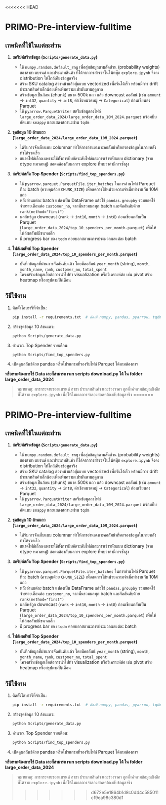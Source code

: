 <<<<<<< HEAD
# PRIMO-Pre-interview-fulltime

## เทคนิคที่ใช้ในแต่ละส่วน

1. **สคริปต์สร้างข้อมูล (`Scripts/generate_data.py`)**
   - ใช้ `numpy.random.default_rng` เพื่อสุ่มข้อมูลตามสัดส่วน (probability weights) ของสาขา แบรนด์ และประเภทสินค้า ที่ได้จากการสำรวจในโน้ตบุ๊ก `explore.ipynb` จึงคง distribution ให้ใกล้เคียงข้อมูลจริง
   - สร้าง SKU catalog ล่วงหน้าแล้วสุ่มแบบ vectorized เพื่อรันได้เร็ว พร้อมมีการ drift ประเภทสินค้าเล็กน้อยเพื่อเพิ่มความแปรผันตามฤดูกาล
   - สร้างข้อมูลเป็นก้อน (chunk) ขนาด 500k แถว แล้ว downcast คอลัมน์ (เช่น `amount` -> `int32`, `quantity` -> `int8`, ค่าเชิงหมวดหมู่ -> `Categorical`) ก่อนเขียนลง Parquet
   - ใช้ `pyarrow.ParquetWriter` สตรีมข้อมูลลงไฟล์ `large_order_data_2024/large_order_data_10M_2024.parquet` พร้อมบีบอัดแบบ `snappy` และแสดงสถานะผ่าน `tqdm`

2. **ชุดข้อมูล 10 ล้านแถว (`large_order_data_2024/large_order_data_10M_2024.parquet`)**
   - ได้รับการจัดเก็บแบบ columnar ทำให้การอ่านเฉพาะคอลัมน์หรือกรองข้อมูลในภายหลังทำได้รวดเร็ว
   - ขนาดไฟล์เล็กลงเพราะใช้ทั้งการบีบอัดระดับไฟล์และการเข้ารหัสแบบ dictionary (จาก dtype หมวดหมู่) สอดคล้องกับผลการ explore ที่พบว่าค่ามีการซ้ำสูง

3. **สคริปต์สกัด Top Spender (`Scripts/find_top_spenders.py`)**
   - ใช้ `pyarrow.parquet.ParquetFile.iter_batches` ในการอ่านไฟล์ Parquet ทีละ batch (ควบคุมด้วย `CHUNK_SIZE`) เพื่อลดการใช้หน่วยความจำเมื่อทำงานกับ 10M แถว
   - หลังอ่านแต่ละ batch แปลงเป็น DataFrame แล้วใช้ `pandas.groupby` รวมยอดใช้จ่ายรายเดือนต่อ `customer_no`, จากนั้นรวมผลทุก batch และจัดอันดับด้วย `rank(method="first")`
   - ผลลัพธ์ถูก downcast (`rank` -> `int16`, `month` -> `int8`) ก่อนเขียนกลับเป็น Parquet (`large_order_data_2024/top_10_spenders_per_month.parquet`) เพื่อให้ไฟล์ผลลัพธ์มีขนาดเล็ก
   - มี progress bar ของ `tqdm` คอยบอกสถานะการประมวลผลแต่ละ batch

4. **ไฟล์ผลลัพธ์ Top Spender (`large_order_data_2024/top_10_spenders_per_month.parquet`)**
   - บันทึกข้อมูลที่ผ่านการจัดอันดับแล้ว โดยมีคอลัมน์ `year_month` (string), `month`, `month_name`, `rank`, `customer_no`, `total_spent`
   - โครงสร้างข้อมูลเอื้อต่อการนำไปทำ visualization หรือวิเคราะห์ต่อ เช่น pivot สร้าง heatmap หรือสรุปตามปี/เดือน

## วิธีใช้งาน

1. ติดตั้งไลบรารีที่จำเป็น:
   ```bash
   pip install -r requirements.txt  # ต้องมี numpy, pandas, pyarrow, tqdm, gdown
   ```
2. สร้างชุดข้อมูล 10 ล้านแถว:
   ```bash
   python Scripts/generate_data.py
   ```
3. คำนวณ Top Spender รายเดือน:
   ```bash
   python Scripts/find_top_spenders.py
   ```
4. เปิดดูผลลัพธ์ด้วย pandas หรือโปรแกรมที่รองรับไฟล์ Parquet ได้ตามต้องการ

**หรือหากต้องการใช้ Data เลยก็สามารถ run scripts download.py ได้ ใน folder large_order_data_2024**


> หมายเหตุ: การกระจายของแบรนด์ สาขา ประเภทสินค้า และช่วงราคา ถูกตั้งค่าตามข้อมูลเชิงลึกที่ได้จาก `explore.ipynb` เพื่อให้โมเดลการจำลองสอดคล้องกับข้อมูลจริง
=======
# PRIMO-Pre-interview-fulltime

## เทคนิคที่ใช้ในแต่ละส่วน

1. **สคริปต์สร้างข้อมูล (`Scripts/generate_data.py`)**
   - ใช้ `numpy.random.default_rng` เพื่อสุ่มข้อมูลตามสัดส่วน (probability weights) ของสาขา แบรนด์ และประเภทสินค้า ที่ได้จากการสำรวจในโน้ตบุ๊ก `explore.ipynb` จึงคง distribution ให้ใกล้เคียงข้อมูลจริง
   - สร้าง SKU catalog ล่วงหน้าแล้วสุ่มแบบ vectorized เพื่อรันได้เร็ว พร้อมมีการ drift ประเภทสินค้าเล็กน้อยเพื่อเพิ่มความแปรผันตามฤดูกาล
   - สร้างข้อมูลเป็นก้อน (chunk) ขนาด 500k แถว แล้ว downcast คอลัมน์ (เช่น `amount` -> `int32`, `quantity` -> `int8`, ค่าเชิงหมวดหมู่ -> `Categorical`) ก่อนเขียนลง Parquet
   - ใช้ `pyarrow.ParquetWriter` สตรีมข้อมูลลงไฟล์ `large_order_data_2024/large_order_data_10M_2024.parquet` พร้อมบีบอัดแบบ `snappy` และแสดงสถานะผ่าน `tqdm`

2. **ชุดข้อมูล 10 ล้านแถว (`large_order_data_2024/large_order_data_10M_2024.parquet`)**
   - ได้รับการจัดเก็บแบบ columnar ทำให้การอ่านเฉพาะคอลัมน์หรือกรองข้อมูลในภายหลังทำได้รวดเร็ว
   - ขนาดไฟล์เล็กลงเพราะใช้ทั้งการบีบอัดระดับไฟล์และการเข้ารหัสแบบ dictionary (จาก dtype หมวดหมู่) สอดคล้องกับผลการ explore ที่พบว่าค่ามีการซ้ำสูง

3. **สคริปต์สกัด Top Spender (`Scripts/find_top_spenders.py`)**
   - ใช้ `pyarrow.parquet.ParquetFile.iter_batches` ในการอ่านไฟล์ Parquet ทีละ batch (ควบคุมด้วย `CHUNK_SIZE`) เพื่อลดการใช้หน่วยความจำเมื่อทำงานกับ 10M แถว
   - หลังอ่านแต่ละ batch แปลงเป็น DataFrame แล้วใช้ `pandas.groupby` รวมยอดใช้จ่ายรายเดือนต่อ `customer_no`, จากนั้นรวมผลทุก batch และจัดอันดับด้วย `rank(method="first")`
   - ผลลัพธ์ถูก downcast (`rank` -> `int16`, `month` -> `int8`) ก่อนเขียนกลับเป็น Parquet (`large_order_data_2024/top_10_spenders_per_month.parquet`) เพื่อให้ไฟล์ผลลัพธ์มีขนาดเล็ก
   - มี progress bar ของ `tqdm` คอยบอกสถานะการประมวลผลแต่ละ batch

4. **ไฟล์ผลลัพธ์ Top Spender (`large_order_data_2024/top_10_spenders_per_month.parquet`)**
   - บันทึกข้อมูลที่ผ่านการจัดอันดับแล้ว โดยมีคอลัมน์ `year_month` (string), `month`, `month_name`, `rank`, `customer_no`, `total_spent`
   - โครงสร้างข้อมูลเอื้อต่อการนำไปทำ visualization หรือวิเคราะห์ต่อ เช่น pivot สร้าง heatmap หรือสรุปตามปี/เดือน

## วิธีใช้งาน

1. ติดตั้งไลบรารีที่จำเป็น:
   ```bash
   pip install -r requirements.txt  # ต้องมี numpy, pandas, pyarrow, tqdm, gdown
   ```
2. สร้างชุดข้อมูล 10 ล้านแถว:
   ```bash
   python Scripts/generate_data.py
   ```
3. คำนวณ Top Spender รายเดือน:
   ```bash
   python Scripts/find_top_spenders.py
   ```
4. เปิดดูผลลัพธ์ด้วย pandas หรือโปรแกรมที่รองรับไฟล์ Parquet ได้ตามต้องการ

**หรือหากต้องการใช้ Data เลยก็สามารถ run scripts download.py ได้ ใน folder large_order_data_2024**


> หมายเหตุ: การกระจายของแบรนด์ สาขา ประเภทสินค้า และช่วงราคา ถูกตั้งค่าตามข้อมูลเชิงลึกที่ได้จาก `explore.ipynb` เพื่อให้โมเดลการจำลองสอดคล้องกับข้อมูลจริง
>>>>>>> d672e5e1864b1d8c0d44c585011cf9ea98c380d1
